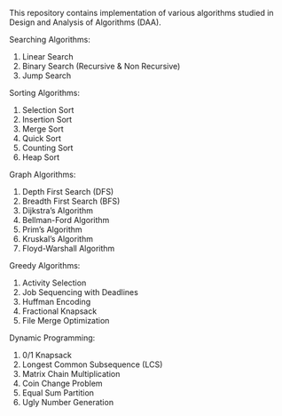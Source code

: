 This repository contains implementation of various algorithms studied in Design and Analysis of Algorithms (DAA).

Searching Algorithms:
1. Linear Search
2. Binary Search (Recursive & Non Recursive)
3. Jump Search

Sorting Algorithms:
1. Selection Sort
2. Insertion Sort
3. Merge Sort
4. Quick Sort
5. Counting Sort
6. Heap Sort

Graph Algorithms:
1. Depth First Search (DFS)
2. Breadth First Search (BFS)
3. Dijkstra’s Algorithm
4. Bellman-Ford Algorithm
5. Prim’s Algorithm
6. Kruskal’s Algorithm
7. Floyd-Warshall Algorithm

Greedy Algorithms:
1. Activity Selection
2. Job Sequencing with Deadlines
3. Huffman Encoding
4. Fractional Knapsack
5. File Merge Optimization

Dynamic Programming:
1. 0/1 Knapsack
2. Longest Common Subsequence (LCS)
3. Matrix Chain Multiplication
4. Coin Change Problem
5. Equal Sum Partition
6. Ugly Number Generation